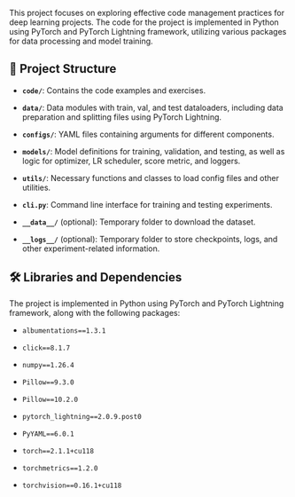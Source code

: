 This project focuses on exploring effective code management practices for deep learning projects. The code for the project is implemented in Python using PyTorch and PyTorch Lightning framework, utilizing various packages for data processing and model training.

  
## 📂 Project Structure
  
-  **`code/`**: Contains the code examples and exercises.

-  **`data/`**: Data modules with train, val, and test dataloaders, including data preparation and splitting files using PyTorch Lightning.

-  **`configs/`**: YAML files containing arguments for different components.

-  **`models/`**: Model definitions for training, validation, and testing, as well as logic for optimizer, LR scheduler, score metric, and loggers.

-  **`utils/`**: Necessary functions and classes to load config files and other utilities.

-  **`cli.py`**: Command line interface for training and testing experiments.

-  **`__data__/`** (optional): Temporary folder to download the dataset.

-  **`__logs__/`** (optional): Temporary folder to store checkpoints, logs, and other experiment-related information.

  
## 🛠️ Libraries and Dependencies

The project is implemented in Python using PyTorch and PyTorch Lightning framework, along with the following packages:

-  `albumentations==1.3.1`

-  `click==8.1.7`

-  `numpy==1.26.4`

-  `Pillow==9.3.0`

-  `Pillow==10.2.0`

-  `pytorch_lightning==2.0.9.post0`

-  `PyYAML==6.0.1`

-  `torch==2.1.1+cu118`

-  `torchmetrics==1.2.0`

-  `torchvision==0.16.1+cu118`

